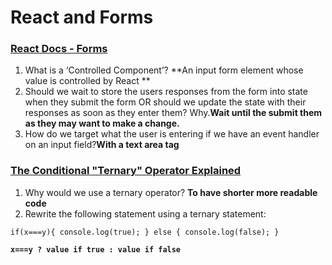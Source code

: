 # React and Forms

### [React Docs - Forms](https://reactjs.org/docs/forms.html)
1. What is a ‘Controlled Component’? **An input form element whose value is controlled by React **
2. Should we wait to store the users responses from the form into state when they submit the form OR should we update the state with their responses as soon as they enter them? Why.**Wait until the submit them as they may want to make a change.**
3. How do we target what the user is entering if we have an event handler on an input field?**With a text area tag**

### [The Conditional "Ternary" Operator Explained ](https://codeburst.io/javascript-the-conditional-ternary-operator-explained-cac7218beeff) 

1. Why would we use a ternary operator? **To have shorter more readable code**
2. Rewrite the following statement using a ternary statement:

`if(x===y){
  console.log(true);
} else {
  console.log(false);
}`

**`x===y ? value if true : value if false`**


